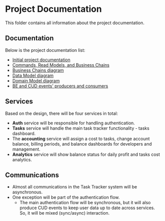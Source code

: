 # Project Documentation

This folder contains all information about the project documentation.

## Documentation

Below is the project documentation list:
* [Initial project documentation](initial/README.md)
* [Commands, Read Models, and Business Chains](business_requirements/README.md)
* [Business Chains diagram](business_requirements/business_chains_diagrams.jpeg)
* [Data Model diagram](data_model.jpeg)
* [Domain Model diagram](domain_model.jpeg)
* [BE and CUD events' producers and consumers](events/README.md)

## Services

Based on the design, there will be four services in total:
* **Auth** service will be responsible for handling authentication.
* **Tasks** service will handle the main task tracker functionality - tasks dashboard.
* The **accounting** service will assign a cost to tasks, change account balance, billing periods, and balance dashboards for developers and management.
* **Analytics** service will show balance status for daily profit and tasks cost analytics.

## Communications

* Almost all communications in the Task Tracker system will be asynchronous.
* One exception will be part of the authentication flow.
  * The main authentication flow will be synchronous, but it will also produce CUD events 
  to keep user data up to date across services. So, it will be mixed (sync/async) interaction.

